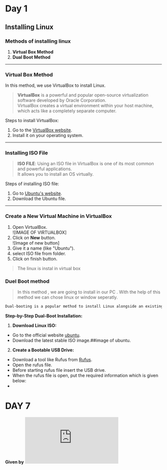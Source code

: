 # Day 1

## Installing Linux

### Methods of installing linux

1. **Virtual Box Method**
2. **Dual Boot Method**

---

### Virtual Box Method

In this method, we use VirtualBox to install Linux.

> **VirtualBox** is a powerful and popular open-source virtualization software developed by Oracle Corporation.  
> VirtualBox creates a virtual environment within your host machine, which acts like a completely separate computer.

Steps to install VirtualBox:
1. Go to the [VirtualBox website](https://www.virtualbox.org/).
2. Install it on your operating system.

---

### Installing ISO File

> **ISO FILE**: Using an ISO file in VirtualBox is one of its most common and powerful applications.  
> It allows you to install an OS virtually.

 Steps of installing ISO file:
1. Go to [Ubuntu's website](https://ubuntu.com).
2. Download the Ubuntu file.

---

### Create a New Virtual Machine in VirtualBox

1. Open VirtualBox.  
   ![IMAGE OF VIRTUALBOX]
2. Click on **New** button.  
   ![Image of new button]
3. Give it a name (like "Ubuntu").
4. select ISO file from folder.
5. Click on finish button.
> The linux is instal in virtual box


### Duel Boot method


> In this method , we are going to install in our PC . With the help of this method we can chose linux or window seperatly.
```bash
Dual-booting is a popular method to install Linux alongside an existing operating system, typically Windows, on the same computer. This allows you to choose which operating system to boot into when you start your computer.
```
**Step-by-Step Dual-Boot Installation:**
1. **Download Linux ISO:**
- Go to the official website [ubuntu](https://ubuntu.com).
- Download the latest stable ISO image.##image of ubuntu.
2. **Create a Bootable USB Drive:**
- Download a tool like Rufus from [Rufus](www.rufus.com).
- Open the rufus file.
- Before starting rufus file insert the USB drive.
- When the rufus file is open, put the required information which is given below:
- 



# DAY 7
**Given by**
![File 7 ](https://github.com/Prabhsimra/New-Prabh/blob/main/Day%207.md)
